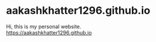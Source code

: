 # aakashkhatter1296.github.io
Hi, this is my personal website.   
https://aakashkhatter1296.github.io   
